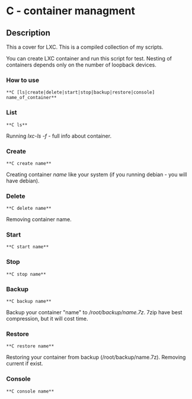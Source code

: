 # C - container managment

## Description

This a cover for LXC. This is a compiled collection of my scripts.

You can create LXC container and run this script for test. Nesting of containers depends only on the number of loopback devices.

### How to use 

	**C [ls|create|delete|start|stop|backup|restore|console] name_of_container**

### List

	**C ls**

Running *lxc-ls -f* - full info about container.

### Create

	**C create name**

Creating container *name* like your system (if you running debian - you will have debian).

### Delete

	**C delete name**

Removing container name.

### Start

	**C start name**

### Stop

	**C stop name**

### Backup

	**C backup name**

Backup your container "name" to */root/backup/name.7z*.
7zip have best compression, but it will cost time.

### Restore

	**C restore name**

Restoring your container from backup (/root/backup/name.7z). Removing current if exist.

### Console

	**C console name**

